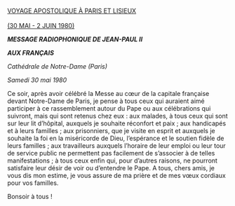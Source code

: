 [VOYAGE APOSTOLIQUE À PARIS ET LISIEUX\
\
(30 MAI - 2 JUIN 1980)](http://w2.vatican.va/content/john-paul-ii/fr/travels/1980/travels/documents/trav_parigi.html)

***MESSAGE RADIOPHONIQUE DE JEAN-PAUL II***

***AUX FRANÇAIS***

*Cathédrale de Notre-Dame (Paris)*

*Samedi 30 mai 1980*

Ce soir, après avoir célébré la Messe au cœur de la capitale française devant Notre-Dame de Paris, je pense à tous ceux qui auraient aimé participer à ce rassemblement autour du Pape ou aux célébrations qui suivront, mais qui sont retenus chez eux : aux malades, à tous ceux qui sont sur leur lit d’hôpital, auxquels je souhaite réconfort et paix ; aux handicapés et à leurs familles ; aux prisonniers, que je visite en esprit et auxquels je souhaite la foi en la miséricorde de Dieu, l’espérance et le soutien fidèle de leurs familles ; aux travailleurs auxquels l’horaire de leur emploi ou leur tour de service public ne permettent pas facilement de s’associer à de telles manifestations ; à tous ceux enfin qui, pour d’autres raisons, ne pourront satisfaire leur désir de voir ou d’entendre le Pape. A tous, chers amis, je vous dis mon estime, je vous assure de ma prière et de mes vœux cordiaux pour vos familles.

Bonsoir à tous !
